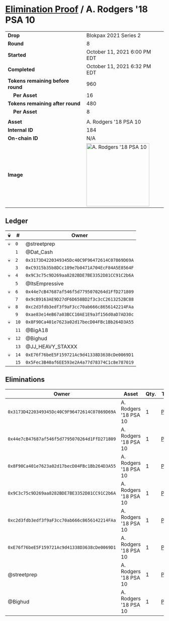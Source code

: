 # [Elimination Proof](./readme.md) / A. Rodgers &#039;18 PSA 10

|||
|---|---|
| **Drop** | Blokpax 2021 Series 2 |
| **Round** | 8 |
| **Started** | October 11, 2021 6:00 PM EDT |
| **Completed** | October 11, 2021 6:32 PM EDT |
| **Tokens remaining before round** | 960 |
| **&nbsp;&nbsp;&nbsp;&nbsp;Per Asset** | 16 |
| **Tokens remaining after round** | 480 |
| **&nbsp;&nbsp;&nbsp;&nbsp;Per Asset** | 8 |
| | |
| **Asset** | A. Rodgers &#039;18 PSA 10 |
| **Internal ID** | 184 |
| **On-chain ID** | N/A |
| **Image** | <img src="https://tcdn.blokpax.com/9484ebfa-63c2-4938-a7ca-5620017c6f9a/2466b8bba55e8ead25642782178a408012ae47d6918aa7dcfb250d9c6214eac5.jpg" height="200" alt="A. Rodgers &#039;18 PSA 10" /> |

## Ledger

| 💀 | # | Owner |
| --- | --- | --- |
| 💀 | `0` | @streetprep |
|  | `1` | @Dat_Cash |
| 💀 | `2` | `0x3173D4220349345Dc40C9F96472614C07869D69A` |
|  | `3` | `0xC9315b35b8DCc109e7b0471A704EcF84A5E8564F` |
| 💀 | `4` | `0x9C3c75c9D269aa8282BDE7BE3352D81CC91C2b6A` |
|  | `5` | @ItsEmpressive |
| 💀 | `6` | `0x44e7cB47687af546f5d7795070264d1FfD271809` |
|  | `7` | `0x9cB9163AE9D27dF6D658BD2f3c3cC2613252BC88` |
| 💀 | `8` | `0xc2d3fdb3edf3f9aF3cc70ab666c8656142214FAa` |
|  | `9` | `0xae83e14eB67a03BCC10AE1E9a3f156d0aD7AD30c` |
| 💀 | `10` | `0x8F90Ca401e7623a02d17becD04FBc1Bb264D3A55` |
|  | `11` | @BigA18 |
| 💀 | `12` | @Bighud |
|  | `13` | @JJ_HEAVY_STAXXX |
| 💀 | `14` | `0xE76f76beE5F159721Ac9d41338D3638cDe0069D1` |
|  | `15` | `0x5Fec3B40af6EE593e2A4a77d78374C1c8e787019` |


## Eliminations

| Owner | Asset | Qty. | Transaction |
| --- | --- | --- | --- |
| `0x3173D4220349345Dc40C9F96472614C07869D69A` | A. Rodgers '18 PSA 10 | 1 | [Polygonscan](https://polygonscan.com/tx/0x385454e12e5cf8a31e1e26bbbbc31bc10ead6d06fc5228234e63606f6e5bb921) |
| `0x44e7cB47687af546f5d7795070264d1FfD271809` | A. Rodgers '18 PSA 10 | 1 | [Polygonscan](https://polygonscan.com/tx/0x819179e767dd0a9bb672c7b0b61986dda5adc07f3de33612f3973aad6cf455e6) |
| `0x8F90Ca401e7623a02d17becD04FBc1Bb264D3A55` | A. Rodgers '18 PSA 10 | 1 | [Polygonscan](https://polygonscan.com/tx/0xd35a05097050f30be03187fc93e11b5a65b90cfc37d38433e551fb3186d08086) |
| `0x9C3c75c9D269aa8282BDE7BE3352D81CC91C2b6A` | A. Rodgers '18 PSA 10 | 1 | [Polygonscan](https://polygonscan.com/tx/0x50645ff9a638b342bced0eeadbba78691aca45fe409dc8e90b0da054b5aa9a2a) |
| `0xc2d3fdb3edf3f9aF3cc70ab666c8656142214FAa` | A. Rodgers '18 PSA 10 | 1 | [Polygonscan](https://polygonscan.com/tx/0x6148aac17c456788c2810759476e18b858e77e56f541d30357025b2a8b3ae4f8) |
| `0xE76f76beE5F159721Ac9d41338D3638cDe0069D1` | A. Rodgers '18 PSA 10 | 1 | [Polygonscan](https://polygonscan.com/tx/0x3bf816bc880b115a2a2280c1faaeaed69074ae7982035bb3ff9ca22fa1e8d8ef) |
| @streetprep | A. Rodgers '18 PSA 10 | 1 | [Polygonscan](https://polygonscan.com/tx/0x4e7ab667fd7d890c90a50152280ef9ab1841668fc85c48cbfedaa85b1040bb21) |
| @Bighud | A. Rodgers '18 PSA 10 | 1 | [Polygonscan](https://polygonscan.com/tx/0xa34d0f7defe59cdff7c6747947f84463c4b8d2bd89ca2760f7e8f2f0e5e3abb0) |
